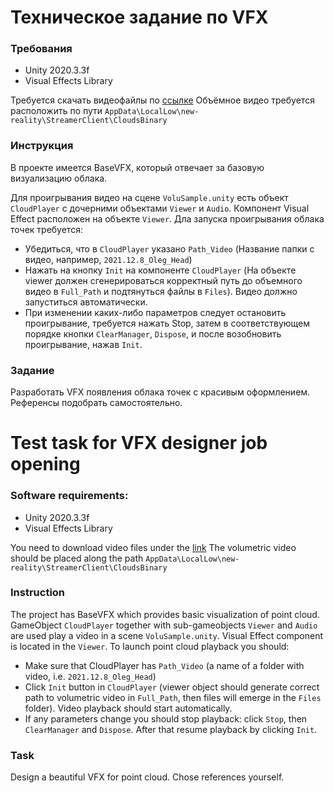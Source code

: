 # Техническое задание по VFX

### Требования
- Unity 2020.3.3f
- Visual Effects Library

Требуется скачать видеофайлы по [ссылке](https://disk.yandex.ru/d/4Q3hKF_T7hVGNw)
Объёмное видео требуется расположить по пути
`AppData\LocalLow\new-reality\StreamerClient\CloudsBinary`

### Инструкция
В проекте имеется BaseVFX, который отвечает за базовую визуализацию облака.

Для проигрывания видео на сцене `VoluSample.unity` есть объект `CloudPlayer` с дочерними объектами `Viewer` и `Audio`. Компонент Visual Effect расположен на объекте `Viewer`.
Дла запуска проигрывания облака точек требуется:
- Убедиться, что в `CloudPlayer` указано `Path_Video` (Название папки с видео, например, `2021.12.8_Oleg_Head`)
- Нажать на кнопку `Init` на компоненте `CloudPlayer` (На объекте viewer должен сгенерироваться корректный путь до объемного видео в `Full_Path` и подтянуться файлы в `Files`). Видео должно запуститься автоматически.
- При изменении каких-либо параметров следует остановить проигрывание, требуется нажать Stop, затем в соответствующем порядке кнопки `ClearManager`, `Dispose`, и после возобновить проигрывание, нажав `Init`.

### Задание 
Разработать VFX появления облака точек с красивым оформлением. Референсы подобрать самостоятельно.



# Test task for VFX designer job opening

### Software requirements:
- Unity 2020.3.3f
- Visual Effects Library

You need to download video files under the [link](https://disk.yandex.ru/d/4Q3hKF_T7hVGNw)
The volumetric video should be placed along the path `AppData\LocalLow\new-reality\StreamerClient\CloudsBinary`

### Instruction
The project has BaseVFX which provides basic visualization of point cloud. GameObject `CloudPlayer` together with sub-gameobjects `Viewer` and `Audio` are used play a video in a scene `VoluSample.unity`. Visual Effect component is located in the `Viewer`. To launch point cloud playback you should:
-	Make sure that CloudPlayer has `Path_Video` (a name of a folder with video, i.e. `2021.12.8_Oleg_Head`)
-	Click `Init` button in `CloudPlayer` (viewer object should generate correct path to volumetric video in `Full_Path`, then files will emerge in the `Files` folder). Video playback should start automatically. 
-	If any parameters change you should stop playback: click `Stop`, then `ClearManager` and `Dispose`. After that resume playback by clicking `Init`.

### Task
Design a beautiful VFX for point cloud. Chose references yourself.
